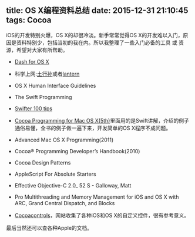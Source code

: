 title: OS X编程资料总结
date: 2015-12-31 21:10:45
tags: Cocoa
---
iOS的开发特别火爆，OS X的却很冷淡。新手常常觉得OS X的开发难以入门，原因是资料特别少，包括当初的我在内。所以我整理了一些入门必备的工具 或 资源，希望对大家有所帮助。
<!--more-->
- [Dash for OS X](https://kapeli.com/dash)

- 科学上网:[土行孙](https://itxs.li)或者[lantern](https://getlantern.org)

- OS X Human Interface Guidelines

- The Swift Programming

- [Swifter 100 tips](http://www.amazon.cn/Swifter-100个Swift-2-开发必备Tip-王巍/dp/B019CRN7TW/ref=sr_1_2?ie=UTF8&qid=1451567750&sr=8-2&keywords=Swifter)

- [Cocoa Programming for Mac OS X(5th)](http://www.amazon.cn/Cocoa-Programming-for-OS-X-The-Big-Nerd-Ranch-Guide-Hillegass-Aaron/dp/0134076958/ref=sr_1_4?ie=UTF8&qid=1451567670&sr=8-4&keywords=Cocoa)里面用的是Swift讲解，介绍的例子通俗易懂，全书的例子做一遍下来，开发简单的OS X程序不成问题。

- Advanced Mac OS X Programming(2011)

- Cocoa® Programming Developer’s Handbook(2010)

- Cocoa Design Patterns

- AppleScript For Absolute Starters

- Effective Objective-C 2.0_ 52 S - Galloway, Matt

- Pro Multithreading and Memory Management for iOS and OS X with ARC, Grand Central Dispatch, and Blocks

- [Cocoacontrols](https://www.cocoacontrols.com)，网站收集了各种iOS和OS X的自定义控件，很有参考意义。

最后当然还可以查各种Apple的文档。

